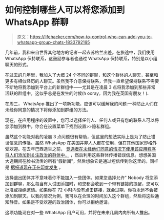 # 如何控制哪些人可以将您添加到 WhatsApp 群聊

> 原文：<https://lifehacker.com/how-to-control-who-can-add-you-to-whatsapp-group-chats-1833792165>

几年前，我和来自世界其他地方的记者一起去苏格兰出差。在旅途中，我们使用 WhatsApp 保持联系，这鼓励参与者也通过 WhatsApp 保持联系，特别是以小组聊天的形式。



在过去的几年里，我加入了大概 24 个不同的群聊，和这个群体的人聊天，甚至和更多有相似经历的人聊天。虽然我不介意保持联系，但我一直希望保持联系不需要不断地将我添加到平台上的新群组中——尤其是在凌晨 3 点将我添加到那些非常活跃的群组中，这似乎总是在发生的时候(h ooray，因为我在英国有朋友！).

在周三， WhatsApp 推出了一项新功能，应该可以缓解我的问题:一种防止人们在未经你同意的情况下将你添加到群组的方法。

现在，在应用程序的设置中，您可以选择任何人、任何人或只有您的联系人可以将您添加到群中。你会在设置菜单下找到设置>>隐私群组。

虽然这个功能对我的凌晨 3 点问题很有帮助，但这里的想法实际上是为了防止错误信息的传播。虽然 WhatsApp 在美国并非人人都在使用，但在其他国家却格外受欢迎。在去年巴西选举之前， [竞选者在未经他们同意的情况下使用该应用程序将人们添加到关注政治的群体中，](https://www.nytimes.com/2018/10/19/technology/whatsapp-brazil-presidential-election.html) ，然后利用这些群体传播错误信息。想想美国大选期间在脸书流传的所有“假新闻”，然后想象它是通过短信传到你这里的。同样是 [据报道现在正在印度发生](https://www.wsj.com/articles/fake-news-is-rampant-on-whatsapp-as-indian-elections-loom-11554055428) 。

选择退出团体并不意味着你不能加入一些团体。如果您选择允许" Nobody 将您添加到群聊，那么每当有人试图添加时，和您都会收到一个带有链接的提醒，您可以批准或拒绝邀请。如果你在 72 小时内没有点击链接，就会过期，你将永远不会被添加到聊天。以我的情况为例，我可以在合理的时间加入这个群组，然后将这些通知静音。如果是不受欢迎的政治团体，你可以拒绝邀请。

这项功能现在对一些 WhatsApp 用户可用，并将在未来几周内向所有人推出。